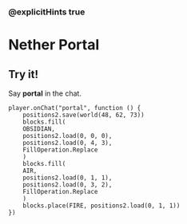### @explicitHints true

# Nether Portal

## Try it!

Say **portal** in the chat.

```template
player.onChat("portal", function () {
    positions2.save(world(48, 62, 73))
    blocks.fill(
    OBSIDIAN,
    positions2.load(0, 0, 0),
    positions2.load(0, 4, 3),
    FillOperation.Replace
    )
    blocks.fill(
    AIR,
    positions2.load(0, 1, 1),
    positions2.load(0, 3, 2),
    FillOperation.Replace
    )
    blocks.place(FIRE, positions2.load(0, 1, 1))
})
```